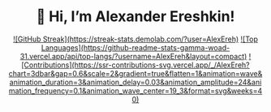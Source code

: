 <div align="center">
    <h1 align="center"> 👋 Hi, I’m Alexander Ereshkin! </h1>
    <a href="">![GitHub Streak](https://streak-stats.demolab.com/?user=AlexEreh)</a>
    <a href="">![Top Languages](https://github-readme-stats-gamma-woad-31.vercel.app/api/top-langs/?username=AlexEreh&layout=compact)</a>
    <a href="">![Contributions](https://ssr-contributions-svg.vercel.app/_/AlexEreh?chart=3dbar&gap=0.6&scale=2&gradient=true&flatten=1&animation=wave&animation_duration=3&animation_delay=0.03&animation_amplitude=24&animation_frequency=0.1&animation_wave_center=19_3&format=svg&weeks=40)</a>
</div>